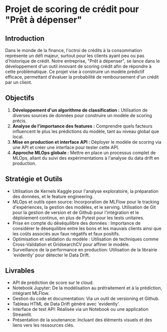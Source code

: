 # Projet de scoring de crédit pour "Prêt à dépenser"

## Introduction
Dans le monde de la finance, l'octroi de crédits à la consommation représente un défi majeur, surtout pour les clients ayant peu ou pas d'historique de crédit. Notre entreprise, "Prêt à dépenser", se lance dans le développement d'un outil innovant de scoring crédit afin de répondre à cette problématique. Ce projet vise à construire un modèle prédictif efficace, permettant d'évaluer la probabilité de remboursement d'un crédit par un client.

## Objectifs
1. **Développement d'un algorithme de classification :** Utilisation de diverses sources de données pour construire un modèle de scoring précis.
2. **Analyse de l'importance des features :** Comprendre quels facteurs influencent le plus les prédictions du modèle, tant au niveau global que local.
3. **Mise en production et interface API :** Déployer le modèle de scoring via une API et créer une interface pour tester cette API.
4. **Approche MLOps globale :** Mettre en place un processus complet de MLOps, allant du suivi des expérimentations à l'analyse du data drift en production.

## Stratégie et Outils
- Utilisation de Kernels Kaggle pour l'analyse exploratoire, la préparation des données, et le feature engineering.
- MLOps et outils open source: Incorporation de MLFlow pour le tracking d'expériences, la gestion des modèles, et le serving. Utilisation de Git pour la gestion de version et de Github pour l'intégration et le déploiement continus, en plus de Pytest pour les tests unitaires.
- Prise en compte du déséquilibre des données : Importance de considérer le déséquilibre entre les bons et les mauvais clients ainsi que les coûts associés aux faux négatifs et faux positifs.
- Optimisation et validation du modèle : Utilisation de techniques comme Cross-Validation et GridsearchCV pour affiner le modèle.
- Surveillance de la performance en production: Utilisation de la librairie 'evidently' pour détecter le Data Drift.

## Livrables
- API de prédiction de score sur le cloud.
- Notebook Jupyter: De la modélisation au prétraitement et à la prédiction, intégrant MLFlow.
- Gestion du code et documentation: Via un outil de versioning et Github.
- Tableau HTML de Data Drift généré avec 'evidently'.
- Interface de test API: Réalisée via un Notebook ou une application Streamlit.
- Présentation de la soutenance: Incluant des éléments visuels et des liens vers les ressources clés.
